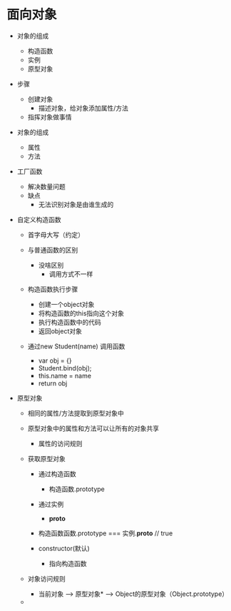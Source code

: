 # 面向对象 #
- 对象的组成
	- 构造函数
	- 实例
	- 原型对象
- 步骤
	- 创建对象
		- 描述对象，给对象添加属性/方法
	- 指挥对象做事情

- 对象的组成
	- 属性
	- 方法
	
- 工厂函数
	- 解决数量问题
	- 缺点
		- 无法识别对象是由谁生成的
- 自定义构造函数
	- 首字母大写（约定）
	- 与普通函数的区别
		- 没啥区别
			- 调用方式不一样
	- 构造函数执行步骤
		- 创建一个object对象
		- 将构造函数的this指向这个对象
		- 执行构造函数中的代码
		- 返回object对象
	
	- 通过new Student(name) 调用函数
		- var obj = {}
		- Student.bind(obj);
		- this.name = name
		- return obj

- 原型对象
	- 相同的属性/方法提取到原型对象中
	- 原型对象中的属性和方法可以让所有的对象共享
		- 属性的访问规则
	- 获取原型对象
		- 通过构造函数
			- 构造函数.prototype
		- 通过实例
			- __proto__
		- 构造函数函数.prototype === 实例.__proto__ // true
		
		- constructor(默认)
			- 指向构造函数

	- 对象访问规则
		- 当前对象 --> 原型对象* --> Object的原型对象（Object.prototype）
	- 
